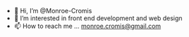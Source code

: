- 👋 Hi, I’m @Monroe-Cromis
- 👀 I’m interested in front end development and web design
- 📫 How to reach me ... monroe.cromis@gmail.com
<!---


